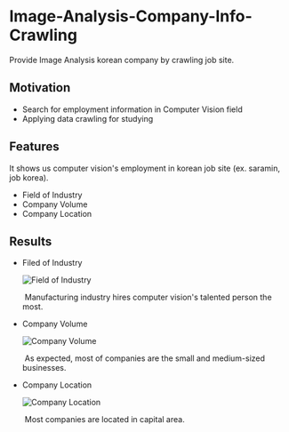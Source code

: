 # Image-Analysis-Company-Info-Crawling

Provide Image Analysis korean company by crawling job site.



## Motivation

- Search for employment information in Computer Vision field
- Applying data crawling for studying



## Features

It shows us computer vision's employment in korean job site (ex. saramin, job korea).

- Field of Industry
- Company Volume
- Company Location



## Results

- Filed of Industry

  ![Field of Industry](https://user-images.githubusercontent.com/18068210/71361350-0d06cd00-25d6-11ea-98fe-b14433f6a432.JPG)

  ​		Manufacturing industry hires computer vision's talented person the most.

- Company Volume

  ![Company Volume](https://user-images.githubusercontent.com/18068210/71361387-2dcf2280-25d6-11ea-8e3f-e0cae251777d.JPG)

  ​		As expected, most of companies are the small and medium-sized businesses.

- Company Location

  ![Company Location](https://user-images.githubusercontent.com/18068210/71361395-3889b780-25d6-11ea-9ebf-58492ea4da3f.JPG)

  ​		   Most companies are located in capital area.

